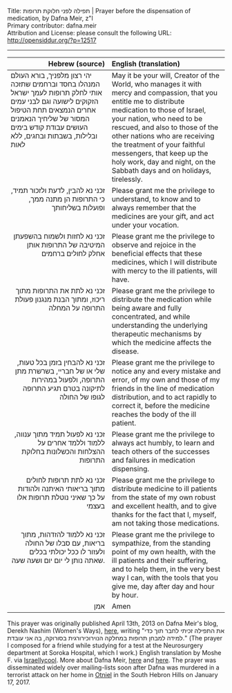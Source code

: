 <html>
<head></head>
<body>
Title: תפילה לפני חלוקת תרופות | Prayer before the dispensation of medication, by Dafna Meir, z"l<br />
Primary contributor: dafna.meir<br />
Attribution and License: please consult the following URL: <a href="http://opensiddur.org/?p=12517">http://opensiddur.org/?p=12517</a>
<p />
<hr />

<table style="margin-left: auto;margin-right: auto;" class="draggable">
<thead><tr><th id="x" style="text-align: right;">Hebrew (source)</th><th style="text-align: left;">English (translation)</th></tr></thead>
<tbody>
<tr>
<td style="vertical-align:top;" width="46%">
<div class="liturgy"><span lang="he">
יהי רצון מלפניך, בורא העולם 
המנהלו בחסד וברחמים
שתזכה אותי לחלק תרופות 
לעמך ישראל 
הזקוקים לישועה
וגם לבני עמים אחרים 
הנמצאים תחת הטיפול המסור של שליחיך הנאמנים
העושים עבודת קודש 
בימים ובלילות, 
בשבתות ובחגים, 
ללא לאות
</span></div>
</td>
 
<td style="vertical-align:top;" width="53%">
<div class="english">
May it be your will, Creator of the World, 
who manages it with mercy and compassion,
that you entitle me to distribute medication 
to those of Israel, your nation, 
who need to be rescued,
and also to those of the other nations 
who are receiving the treatment of your faithful messengers,
that keep up the holy work, 
day and night, 
on the Sabbath days and on holidays, 
tirelessly.
</div>
</td></tr>


<tr><td style="vertical-align:top;" width="46%">
<div class="liturgy" style="text-align: right;"><span lang="he">
זכני נא להבין, לדעת ולזכור תמיד, 
כי התרופות הן מתנה ממך, 
ופועלות בשליחותך
</span></div>
</td>
 
<td style="vertical-align:top;" width="53%">
<div class="english">
Please grant me the privilege to understand, 
to know and to always remember that the medicines are your gift, 
and act under your vocation.
</div>
</td></tr>


<tr><td style="vertical-align:top;" width="46%">
<div class="liturgy" style="text-align: right;"><span lang="he">
זכני נא לחזות ולשמוח 
בהשפעתן המיטיבה של התרופות אותן 
אחלק לחולים ברחמים
</span></div>
</td>
 
<td style="vertical-align:top;" width="53%">
<div class="english">
Please grant me the privilege to observe and rejoice 
in the beneficial effects that these medicines, 
which I will distribute with mercy to the ill patients, will have.
</div>
</td></tr>


<tr><td style="vertical-align:top;" width="46%">
<div class="liturgy" style="text-align: right;"><span lang="he">
זכני נא לתת את התרופות 
מתוך ריכוז, 
ומתוך הבנת מנגנון 
פעולת התרופה על המחלה
</span></div>
</td>
 
<td style="vertical-align:top;" width="53%">
<div class="english">
Please grant me the privilege to distribute the medication 
while being aware and fully concentrated, 
and while understanding the underlying therapeutic mechanisms 
by which the medicine affects the disease.
</div>
</td></tr>


<tr><td style="vertical-align:top;" width="46%">
<div class="liturgy" style="text-align: right;"><span lang="he">
זכני נא להבחין בזמן בכל טעות, 
שלי או של חבריי, 
בשרשרת מתן התרופה, 
ולפעול במהירות לתיקונה 
בטרם תגיע התרופה לגופו של החולה
</span></div>
</td>
 
<td style="vertical-align:top;" width="53%">
<div class="english">
Please grant me the privilege to notice any and every mistake and error, 
of my own and those of my friends in the line of medication distribution, 
and to act rapidly to correct it, 
before the medicine reaches the body of the ill patient.
</div>
</td></tr>


<tr><td style="vertical-align:top;" width="46%">
<div class="liturgy" style="text-align: right;"><span lang="he">
זכני נא לפעול תמיד מתוך ענווה, 
ללמוד וללמד אחרים על ההצלחות והכשלונות בחלוקת התרופות
</span></div>
</td>
 
<td style="vertical-align:top;" width="53%">
<div class="english">
Please grant me the privilege to always act humbly, 
to learn and teach others of the successes and failures in medication dispensing.
</div>
</td></tr>


<tr><td style="vertical-align:top;" width="46%">
<div class="liturgy" style="text-align: right;"><span lang="he">
זכני נא לתת תרופות לחולים 
מתוך בריאותי האיתנה 
ולהודות על כך שאיני נוטלת תרופות אלו בעצמי
</span></div>
</td>
 
<td style="vertical-align:top;" width="53%">
<div class="english">
Please grant me the privilege to distribute medicine to ill patients 
from the state of my own robust and excellent health, 
and to give thanks for the fact that I, myself, am not taking those medications.
</div>
</td></tr>


<tr><td style="vertical-align:top;" width="46%">
<div class="liturgy" style="text-align: right;"><span lang="he">
זכני נא ללמוד להזדהות, 
מתוך בריאות, 
עם סבלו של החולה 
ולעזור לו ככל יכולתי 
בכלים שאתה נותן לי 
יום יום 
ושעה שעה.
</span></div>
</td>
 
<td style="vertical-align:top;" width="53%">
<div class="english">
Please grant me the privilege to sympathize, 
from the standing point of my own health, 
with the ill patients and their suffering,
and to help them, in the very best way I can, 
with the tools that you give me, 
day after day 
and hour by hour.
</div>
</td></tr>


<tr><td style="vertical-align:top;" width="46%">
<div class="liturgy" style="text-align: right;"><span lang="he">
אמן
</span></div>
</td>
 
<td style="vertical-align:top;" width="53%">
<div class="english">
Amen
</div>
</td></tr></tbody></table>

This prayer was originally published April 13th, 2013 on Dafna Meir's blog, Derekh Nashim (Women's Ways), <a href="https://derechnashim.wordpress.com/2013/04/25/%D7%AA%D7%A4%D7%99%D7%9C%D7%94-%D7%9C%D7%A4%D7%A0%D7%99-%D7%97%D7%9C%D7%95%D7%A7%D7%AA-%D7%AA%D7%A8%D7%95%D7%A4%D7%95%D7%AA/">here</a>, writing "את התפילה זכיתי לחבר תוך כדי למידה למבחן תרופות במחלקה הנוירוכירורגית בסורוקה, בה אני עובדת." (The prayer I composed for a friend while studying for a test at the Neurosurgery department at Soroka Hospital, which I work.) English translation by Moshe F. via <a href="http://www.israellycool.com/2016/01/18/dafna-meirs-prayer/">Israellycool</a>. More about Dafna Meir, <a href="http://www.timesofisrael.com/dafna-meir-killed-in-front-of-her-children-had-premonitions-of-tragedy/">here</a> and <a href="http://www.israelnationalnews.com/News/News.aspx/206634">here</a>. The prayer was disseminated widely over mailing-lists soon after Dafna was murdered in a terrorist attack on her home in <a href="https://en.wikipedia.org/wiki/Otniel">Otniel</a> in the South Hebron Hills on January 17, 2017. 
</body>
</html>